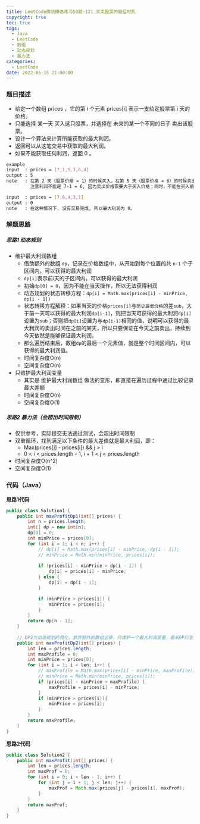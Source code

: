 ```yaml
---
title: LeetCode腾讯精选练习50题-121.买卖股票的最佳时机
copyright: true
toc: true
tags:
  - Java
  - LeetCode
  - 数组
  - 动态规划
  - 暴力法
categories:
  - LeetCode
date: 2022-05-15 21:00:00
---
```



### 题目描述

 * 给定一个数组 prices ，它的第 i 个元素 prices[i] 表示一支给定股票第 i 天的价格。
 * 只能选择 某一天 买入这只股票，并选择在 未来的某一个不同的日子 卖出该股票。
 * 设计一个算法来计算所能获取的最大利润。
 * 返回可以从这笔交易中获取的最大利润。
 * 如果不能获取任何利润，返回 0 。

```bash
example
input  : prices = [7,1,5,3,6,4]
output : 5
note   : 在第 2 天（股票价格 = 1）的时候买入，在第 5 天（股票价格 = 6）的时候卖出，最大利润 = 6-1 = 5 。
         注意利润不能是 7-1 = 6, 因为卖出价格需要大于买入价格；同时，不能在买入前卖出股票。

input  : prices = [7,6,4,3,1]
output : 0
note   : 在这种情况下, 没有交易完成, 所以最大利润为 0。
```

<!--more-->

### 解题思路

##### 思路1 动态规划

+ 维护最大利润数组
    - 借助额外的数组 `dp`，记录在价格数组中，从开始到每个位置的共 `n-1` 个子区间内，可以获得的最大利润
    - `dp[i]`表示前i天的子区间内，可以获得的最大利润
    - 初始`dp[0] = 0`，因为不能在当天操作，所以无法获得利润
    - 动态规划的状态转移方程：`dp[i] = Math.max(prices[i] - minPrice, dp[i - 1])`
    - 状态转移方程解释：如果当天的价格`prices[i]`与`历史最低价格`的差`sub`，大于前一天可以获得的最大利润`dp[i-1]`，则把当天可获得的最大利润`dp[i]`设置为`sub`；否则把`dp[i]`设置为与`dp[i-1]`相同的值，说明可以获得的最大利润的卖出时间在之前的某天，所以只要保证在今天之前卖出，持续到今天依然是能够保证最大利润。
    - 那么遍历结束后，数组`dp`的最后一个元素值，就是整个时间区间内，可以获得的最大利润值。
    - 时间复杂度O(n)
    - 空间复杂度O(n)
+ 只维护最大利润变量
    - 其实是 维护最大利润数组 做法的变形，即直接在遍历过程中通过比较记录最大差额
    - 时间复杂度O(n)
    - 空间复杂度O(1)
##### 思路2 暴力法（会超出时间限制）
+ 仅供参考，实际提交无法通过测试，会超出时间限制
+ 双重循环，找到满足以下条件的最大差值就是最大利润，即：
    - Max(prices[j] - prices[i]) && j > i
    - 0 < i < prices.length - 1, i + 1 < j < prices.length
+ 时间复杂度O(n^2)
+ 空间复杂度O(1)

### 代码（Java）
**思路1代码**
```java
public class Solution1 {
    public int maxProfitDp1(int[] prices) {
        int n = prices.length;
        int[] dp = new int[n];
        dp[0] = 0;
        int minPrice = prices[0];
        for (int i = 1; i < n; i++) {
            // dp[i] = Math.max(prices[i] - minPrice, dp[i - 1]);
            // minPrice = Math.min(minPrice, prices[i]);
            
            if (prices[i] - minPrice > dp[i - 1]) {
                dp[i] = prices[i] - minPrice;
            } else {
                dp[i] = dp[i - 1];
            }

            if (minPrice > prices[i]) {
                minPrice = prices[i];
            }
        }
        return dp[n - 1];
    }
    
    // DP2为动态规划的简化，放弃额外的数组记录，只维护一个最大利润变量，是从DP衍生而来的
    public int maxProfitDp2(int[] prices) {
        int len = prices.length;
        int maxProfile = 0;
        int minPrice = prices[0];
        for (int i = 1; i < len; i++) {
            // maxProfile = Math.max(prices[i] - minPrice, maxProfile);
            // minPrice = Math.min(minPrice, prices[i]);
            if (prices[i] - minPrice > maxProfile) {
                maxProfile = prices[i] - minPrice;
            }
            if (minPrice > prices[i]){
                minPrice = prices[i];
            }
        }
        return maxProfile;
    }
}
```
**思路2代码**
```java
public class Solution2 {
    public int maxProfit(int[] prices) {
        int len = prices.length;
        int maxProf = 0;
        for (int i = 0; i < len - 1; i++) {
            for (int j = i + 1; j < len; j++) {
                maxProf = Math.max(prices[j] - prices[i], maxProf);
            }
        }
        return maxProf;
    }
}
```